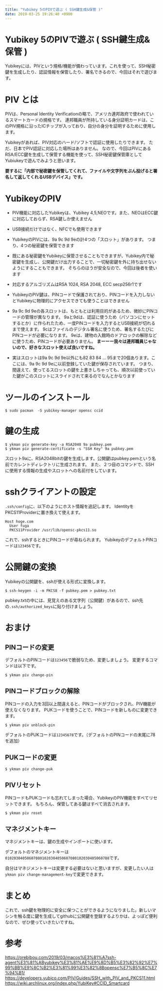 ```yaml
---
title: "Yubikey 5のPIVで遊ぶ ( SSH鍵生成&保管 )"
date: 2019-03-25 19:26:40 +0900
---
```


# Yubikey 5のPIVで遊ぶ ( SSH鍵生成&保管 )

Yubikeyには、PIVという規格/機能が備わっています。これを使って、SSH秘密鍵を生成したり、認証情報を保管したり、署名できるので、今回はそれで遊びます。

# PIV とは

PIVは、Personal Identity Verificationの略で、アメリカ連邦政府で使われているスマートカードの規格です。
連邦職員が所持している身分証明カードは、このPIV規格に沿ったICチップが入っており、自分の身分を証明するために使用します。

Yubikeyがあれば、PIV対応のハード/ソフトで認証に使用したりできます。
ただ、日本でPIV認証に対応した場所はありません。
なので、今回はPIVにあるRSA/ECC鍵を生成して保管する機能を使って、SSH秘密鍵保管庫としてYubiukeyで遊んでみようと思います。

**要するに「内部で秘密鍵を保管してくれて、ファイルや文字列をぶん投げると署名して返してくれるUSBデバイス」です。**

# YubikeyのPIV

- PIV機能に対応したYubikeyは、Yubikey 4,5,NEOです。また、NEOはECC鍵に対応しておらず、RSA鍵しか使えません

- USB接続だけではなく、NFCでも使用できます

- YubikeyのPIVには、9a 9c 9d 9eの計4つの「スロット」があります。
つまり、4つの秘密鍵を保管できます

- 既にある秘密鍵をYubikeyに保管させることもできますが、Yubikey内で秘密鍵を生成し、公開鍵だけ出力することで、一切秘密鍵を外に持ち出せないようにすることもできます。
そちらのほうが安全なので、今回は後者を使います

- 対応するアルゴリズムはRSA 1024, RSA 2048, ECC secp256r1です

- YubikeyのPIV鍵は、PINコードで保護されており、PINコードを入力しないとYubikeyに物理的にアクセスできても使うことはできません

- 9a 9c 9d 9eの各スロットは、もともとは利用目的があるため、微妙にPINコードの管理が異なります。
 9aと9dは、認証に使うため（パソコンにセットするとか）に作られたため、一度PINコードを入力するとUSB接続が切れるまで使えます。
 9cはファイルのデジタル署名に使うため、署名するたびにPINコードが必要になります。
 9eは、建物の入館時のドアロックの解除などに使うため、PINコードが必要ありません。
 **まーーー我々は連邦職員じゃないので、好きなスロット使えば良いですね。**

- 実はスロットは9a 9c 9d 9e以外にも82 83 84 ... 95まで20個あります。ここには、9a 9c 9d 9eに以前登録していた鍵が保存されています。
 つまり、間違えて、使ってるスロットの鍵を上書きしちゃっても、順次以前使っていた鍵がこのスロットにスライドされて来るのでなんとかなります

# ツールのインストール

```console
$ sudo pacman  -S yubikey-manager opensc ccid
```

# 鍵の生成

```console
$ ykman piv generate-key -a RSA2048 9a pubkey.pem
$ ykman piv generate-certificate -s "SSH Key" 9a pubkey.pem
```

スロット9aに、RSA2048bitの鍵を生成します。公開鍵はpubkey.pemという名前でカレントディレクトリに生成されます。
また、２つ目のコマンドで、SSHに使用する情報の生成やスロットへの名前付をしています。

# sshクライアントの設定

`.ssh/config`に、以下のようにホスト情報を追記します。
IdentityをPKCS11Providerに置き換えて使えます。

```
Host hoge.com
  User fuga
  PKCS11Provider /usr/lib/opensc-pkcs11.so
```

これで、sshするときにPINコードが尋ねられます。
YubikeyのデフォルトPINコードは`123456`です。

# 公開鍵の変換

Yubikeyの公開鍵を、sshが使える形式に変換します。

```console
$ ssh-keygen -i -m PKCS8 -f pubkey.pem > pubkey.txt
```

pubkey.txtの中には、見覚えのある文字列（公開鍵）があるので、ssh先の`.ssh/authorized_keys`に貼り付けましょう。

# おまけ
## PINコードの変更

デフォルトのPINコードは`123456`で脆弱なため、変更しましょう。
変更するコマンドは以下です。

```console
$ ykman piv change-pin
```

## PINコードブロックの解除

PINコードの入力を3回以上間違えると、PINコードがブロックされ、PIV機能が使えなくなります。
PUKコードを使うことで、PINコードを新しものに変更できます。

```console
$ ykman piv unblock-pin
```

デフォルトのPUKコードは`12345678`です。（デフォルトのPINコードの末尾に78を追加）

## PUKコードの変更

```console
$ ykman piv change-puk
```

## PIVリセット

PINコードもPUKコードも忘れてしまった場合、YubikeyのPIV機能をすべてリセットできます。
もちろん、保管してある鍵はすべて消去されます。

```console
$ ykman piv reset
```

## マネジメントキー

マネジメントキーは、鍵の生成やインポートに使います。

デフォルトのマネジメントキーは`010203040506070801020304050607080102030405060708`です。

自分はマネジメントキーは変更する必要はないと思いますが、変更したい人は`ykman piv change-management-key`で変更できます。

# まとめ

これで、ssh鍵を物理的に安全に保つことができるようになりました。新しいマシンを触る度に鍵を生成してgithubに公開鍵を登録するよりかは、よっぽど便利なので、ぜひ使っていきたいですね。

# 参考
https://orebibou.com/2019/03/macos%E3%81%A7ssh-agent%E3%81%AByubikey%E3%81%AE%E9%8D%B5%E3%82%92%E7%99%BB%E9%8C%B2%E3%81%99%E3%82%8Bopensc%E7%B5%8C%E7%94%B1/
https://developers.yubico.com/PIV/Guides/SSH_with_PIV_and_PKCS11.html
https://wiki.archlinux.org/index.php/YubiKey#CCID_Smartcard
